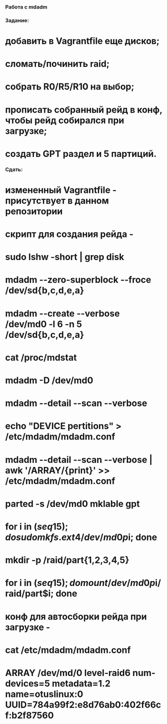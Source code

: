 ### Работа с mdadm
### Задание: 
# добавить в Vagrantfile еще дисков;
# сломать/починить raid;
# собрать R0/R5/R10 на выбор;
# прописать собранный рейд в конф, чтобы рейд собирался при загрузке;
# создать GPT раздел и 5 партиций.
### Сдать:
# измененный Vagrantfile - присутствует в данном репозитории
# скрипт для создания рейда - 
# sudo lshw -short | grep disk
# mdadm --zero-superblock --froce /dev/sd{b,c,d,e,a}
# mdadm --create --verbose /dev/md0 -l 6 -n 5 /dev/sd{b,c,d,e,a}
# cat /proc/mdstat
# mdadm -D /dev/md0
# mdadm --detail --scan --verbose
# echo "DEVICE pertitions" > /etc/mdadm/mdadm.conf
# mdadm --detail --scan --verbose | awk '/ARRAY/{print}' >> /etc/mdadm/mdadm.conf
# parted -s /dev/md0 mklable gpt
# for i in $(seq 1 5); do sudo mkfs.ext4 /dev/md0p$i; done
# mkdir -p /raid/part{1,2,3,4,5}
# for i in $(seq 1 5); do mount /dev/md0p$i/ raid/part$i; done
# конф для автосборки рейда при загрузке - 
# cat /etc/mdadm/mdadm.conf
# ARRAY /dev/md/0 level-raid6 num-devices=5 metadata=1.2 name=otuslinux:0 UUID=784a99f2:e8d76ab0:402f66cf:b2f87560

